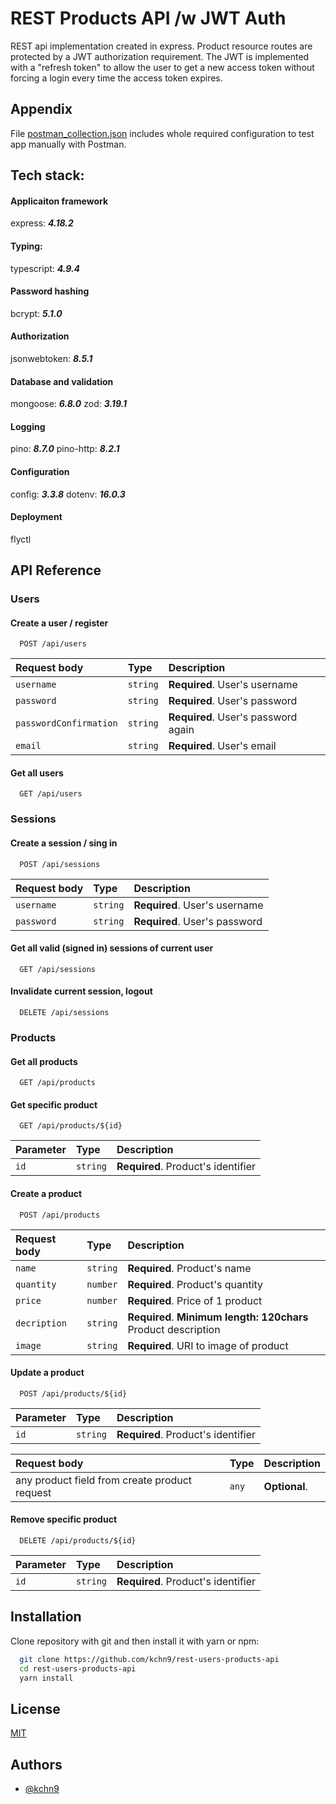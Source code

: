 # REST Products API /w JWT Auth

REST api implementation created in express. Product resource routes are protected by a JWT authorization requirement. The JWT is implemented with a "refresh token" to allow the user to get a new access token without forcing a login every time the access token expires.

## Appendix

File [postman_collection.json](./postman_collection.json) includes whole required configuration to test app manually with Postman.

## Tech stack:

#### Applicaiton framework

express: **_4.18.2_**

#### Typing:

typescript: **_4.9.4_**

#### Password hashing

bcrypt: **_5.1.0_**

#### Authorization

jsonwebtoken: **_8.5.1_**

#### Database and validation

mongoose: **_6.8.0_**
zod: **_3.19.1_**

#### Logging

pino: **_8.7.0_**
pino-http: **_8.2.1_**

#### Configuration

config: **_3.3.8_**
dotenv: **_16.0.3_**

#### Deployment

flyctl

## API Reference

### Users

#### Create a user / register

```http
  POST /api/users
```

| Request body           | Type     | Description                         |
| :--------------------- | :------- | :---------------------------------- |
| `username`             | `string` | **Required**. User's username       |
| `password`             | `string` | **Required**. User's password       |
| `passwordConfirmation` | `string` | **Required**. User's password again |
| `email`                | `string` | **Required**. User's email          |

#### Get all users

```http
  GET /api/users
```

### Sessions

#### Create a session / sing in

```http
  POST /api/sessions
```

| Request body | Type     | Description                   |
| :----------- | :------- | :---------------------------- |
| `username`   | `string` | **Required**. User's username |
| `password`   | `string` | **Required**. User's password |

#### Get all valid (signed in) sessions of current user

```http
  GET /api/sessions
```

#### Invalidate current session, logout

```http
  DELETE /api/sessions
```

### Products

#### Get all products

```http
  GET /api/products
```

#### Get specific product

```http
  GET /api/products/${id}
```

| Parameter | Type     | Description                        |
| :-------- | :------- | :--------------------------------- |
| `id`      | `string` | **Required**. Product's identifier |

#### Create a product

```http
  POST /api/products
```

| Request body | Type     | Description                                                    |
| :----------- | :------- | :------------------------------------------------------------- |
| `name`       | `string` | **Required**. Product's name                                   |
| `quantity`   | `number` | **Required**. Product's quantity                               |
| `price`      | `number` | **Required**. Price of 1 product                               |
| `decription` | `string` | **Required**. **Minimum length: 120chars** Product description |
| `image`      | `string` | **Required**. URI to image of product                          |

#### Update a product

```http
  POST /api/products/${id}
```

| Parameter | Type     | Description                        |
| :-------- | :------- | :--------------------------------- |
| `id`      | `string` | **Required**. Product's identifier |

| Request body                                  | Type  | Description   |
| :-------------------------------------------- | :---- | :------------ |
| any product field from create product request | `any` | **Optional**. |

#### Remove specific product

```http
  DELETE /api/products/${id}
```

| Parameter | Type     | Description                        |
| :-------- | :------- | :--------------------------------- |
| `id`      | `string` | **Required**. Product's identifier |

## Installation

Clone repository with git and then install it with yarn or npm:

```bash
  git clone https://github.com/kchn9/rest-users-products-api
  cd rest-users-products-api
  yarn install
```

## License

[MIT](https://choosealicense.com/licenses/mit/)

## Authors

-   [@kchn9](https://www.github.com/kchn9)
